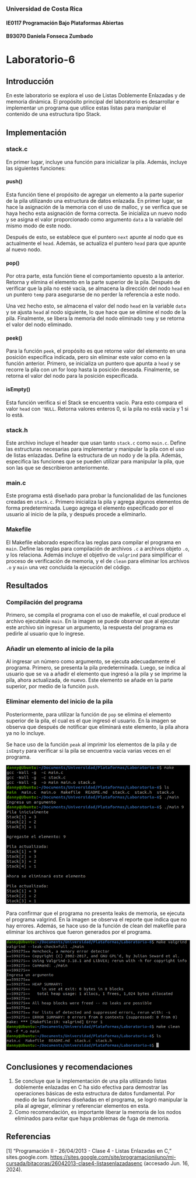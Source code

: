 ### Universidad de Costa Rica
#### IE0117 Programación Bajo Plataformas Abiertas
#### B93070 Daniela Fonseca Zumbado

# Laboratorio-6

## Introducción
En este laboratorio se explora el uso de Listas Doblemente Enlazadas y de memoria dinámica. El propósito principal del laboratorio es desarrollar e implementar un programa que utilice estas listas para manipular el contenido de una estructura tipo Stack.

## Implementación
### stack.c
En primer lugar, incluye una función para inicializar la pila. Además, incluye las siguientes funciones:

#### push()

Esta función tiene el propósito de agregar un elemento a la parte superior de la pila utilizando una estructura de datos enlazada. En primer lugar, se hace la asignación de la memoria con el uso de malloc, y se verifica que se haya hecho esta asignación de forma correcta. Se inicializa un nuevo nodo y se asigna el valor proporcionado como argumento `data` a la variable del mismo modo de este nodo.

Después de esto, se establece que el puntero `next` apunte al nodo que es actualmente el `head`. Además, se actualiza el puntero `head` para que apunte al nuevo nodo.

#### pop()

Por otra parte, esta función tiene el comportamiento opuesto a la anterior. Retorna y elimina el elemento en la parte superior de la pila. Después de verificar que la pila no esté vacía, se almacena la dirección del nodo `head` en un puntero `temp` para asegurarse de no perder la referencia a este nodo.

Una vez hecho esto, se almacena el valor del nodo `head` en la variable `data` y se ajusta `head` al nodo siguiente, lo que hace que se elimine el nodo de la pila. Finalmente, se libera la memoria del nodo eliminado `temp` y se retorna el valor del nodo eliminado.

#### peek()

Para la función `peek`, el propósito es que retorne valor del elemento en una posición específica indicada, pero sin eliminar este valor como en la función anterior. Primero, se inicializa un puntero que apunta a `head` y se recorre la pila con un for loop hasta la posición deseada. Finalmente, se retorna el valor del nodo para la posición especificada.

#### isEmpty()

Esta función verifica si el Stack se encuentra vacío. Para esto compara el valor `head` con `'NULL`. Retorna valores enteros 0, si la pila no está vacía y 1 si lo está.

### stack.h

Este archivo incluye el header que usan tanto `stack.c` como `main.c`. Define las estructuras necesarias para implementar y manipular la pila con el uso de listas enlazadas. Define la estructura de un nodo y de la pila. Además, especifica las funciones que se pueden utilizar para manipular la pila, que son las que se describieron anteriormente.

### main.c

Este programa está diseñado para probar la funcionalidad de las funciones creadas en `stack.c`. Primero inicializa la pila y agrega algunos elementos de forma predeterminada. Luego agrega el elemento especificado por el usuario al inicio de la pila, y después procede a eliminarlo.

### Makefile

El Makefile elaborado especifica las reglas para compilar el programa en `main`. Define las reglas para compilación de archivos `.c` a archivos objeto `.o`, y los relaciona. Además incluye el objetivo de `valgrind` para simplificar el proceso de verificación de memoria, y el de `clean` para eliminar los archivos `.o` y `main` una vez concluida la ejecución del código.

## Resultados

### Compilación del programa
Primero, se compila el programa con el uso de makefile, el cual produce el archivo ejecutable `main`. En la imagen se puede observar que al ejecutar este archivo sin ingresar un argumento, la respuesta del programa es pedirle al usuario que lo ingrese.

### Añadir un elemento al inicio de la pila
Al ingresar un número como argumento, se ejecuta adecuadamente el programa. Primero, se presenta la pila predeterminada. Luego, se indica al usuario que se va a añadir el elemento que ingresó a la pila y se imprime la pila, ahora actualizada, de nuevo. Este elemento se añade en la parte superior, por medio de la función `push`.

### Eliminar elemento del inicio de la pila
Posteriormente, para utilizar la función de `pop` se elimina el elemento superior de la pila, el cual es el que ingresó el usuario. En la imagen se observa que después de notificar que eliminará este elemento, la pila ahora ya no lo incluye.

Se hace uso de la función `peak` al imprimir los elementos de la pila y de `isEmpty` para verificar si la pila se encuentra vacía varias veces en el programa.

![Funcionalidad](images/1.png)

Para confirmar que el programa no presenta leaks de memoria, se ejecuta el programa valgrind. En la imagen se observa el reporte que indica que no hay errores. Además, se hace uso de la función de clean del makefile para eliminar los archivos que fueron generados por el programa.

![Valgrind](images/2.png)

## Conclusiones y recomendaciones

1. Se concluye que la implementación de una pila utilizando listas doblemente enlazadas en C ha sido efectiva para demostrar las operaciones básicas de esta estructura de datos fundamental. Por medio de las funciones diseñadas en el programa, se logró manipular la pila al agregar, eliminar y referenciar elementos en esta.
2. Como recomendación, es importante liberar la memoria de los nodos eliminados para evitar que haya problemas de fuga de memoria.

## Referencias

[1] “Programación II - 26/04/2013 - Clase 4 - Listas Enlazadas en C,” sites.google.com. https://sites.google.com/site/programacioniiuno/mi-cursada/bitacoras/26042013-clase4-listasenlazadasenc (accesado Jun. 16, 2024).
‌
